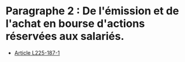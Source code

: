 # Paragraphe 2 : De l'émission et de l'achat en bourse d'actions réservées aux salariés.

- [Article L225-187-1](article-l225-187-1.md)
